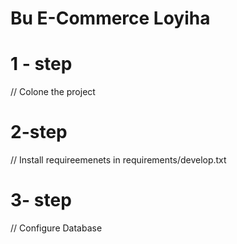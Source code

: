 # Bu E-Commerce Loyiha

# 1 - step 
// Colone the project 

# 2-step
// Install requireemenets in requirements/develop.txt


# 3- step
// Configure Database 